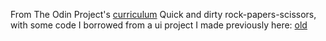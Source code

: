 From The Odin Project's [curriculum](https://www.theodinproject.com/courses/web-development-101/lessons/rock-paper-scissors)
Quick and dirty rock-papers-scissors, with some code I borrowed from a ui project I made previously here: [old](https://github.com/Ornellasd/rock_paper_scissors)